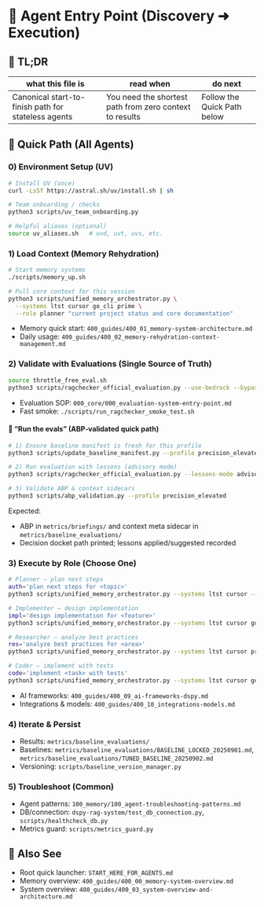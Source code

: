 # 🎯 Agent Entry Point (Discovery ➜ Execution)

## 🔎 TL;DR

| what this file is | read when | do next |
|---|---|---|
| Canonical start-to-finish path for stateless agents | You need the shortest path from zero context to results | Follow the Quick Path below |

## 🚀 Quick Path (All Agents)

### 0) Environment Setup (UV)
```bash
# Install UV (once)
curl -LsSf https://astral.sh/uv/install.sh | sh

# Team onboarding / checks
python3 scripts/uv_team_onboarding.py

# Helpful aliases (optional)
source uv_aliases.sh   # uvd, uvt, uvs, etc.
```

### 1) Load Context (Memory Rehydration)
```bash
# Start memory systems
./scripts/memory_up.sh

# Pull core context for this session
python3 scripts/unified_memory_orchestrator.py \
  --systems ltst cursor go_cli prime \
  --role planner "current project status and core documentation"
```
- Memory quick start: `400_guides/400_01_memory-system-architecture.md`
- Daily usage: `400_guides/400_02_memory-rehydration-context-management.md`

### 2) Validate with Evaluations (Single Source of Truth)
```bash
source throttle_free_eval.sh
python3 scripts/ragchecker_official_evaluation.py --use-bedrock --bypass-cli --stable
```
- Evaluation SOP: `000_core/000_evaluation-system-entry-point.md`
- Fast smoke: `./scripts/run_ragchecker_smoke_test.sh`

#### 🔁 “Run the evals” (ABP‑validated quick path)
```bash
# 1) Ensure baseline manifest is fresh for this profile
python3 scripts/update_baseline_manifest.py --profile precision_elevated

# 2) Run evaluation with lessons (advisory mode)
python3 scripts/ragchecker_official_evaluation.py --lessons-mode advisory

# 3) Validate ABP & context sidecars
python3 scripts/abp_validation.py --profile precision_elevated
```
Expected:
- ABP in `metrics/briefings/` and context meta sidecar in `metrics/baseline_evaluations/`
- Decision docket path printed; lessons applied/suggested recorded

### 3) Execute by Role (Choose One)
```bash
# Planner – plan next steps
auth='plan next steps for <topic>'
python3 scripts/unified_memory_orchestrator.py --systems ltst cursor --role planner "$auth"

# Implementer – design implementation
impl='design implementation for <feature>'
python3 scripts/unified_memory_orchestrator.py --systems ltst cursor go_cli --role implementer "$impl"

# Researcher – analyze best practices
res='analyze best practices for <area>'
python3 scripts/unified_memory_orchestrator.py --systems ltst cursor prime --role researcher "$res"

# Coder – implement with tests
code='implement <task> with tests'
python3 scripts/unified_memory_orchestrator.py --systems ltst cursor go_cli --role coder "$code"
```
- AI frameworks: `400_guides/400_09_ai-frameworks-dspy.md`
- Integrations & models: `400_guides/400_10_integrations-models.md`

### 4) Iterate & Persist
- Results: `metrics/baseline_evaluations/`
- Baselines: `metrics/baseline_evaluations/BASELINE_LOCKED_20250901.md`, `metrics/baseline_evaluations/TUNED_BASELINE_20250902.md`
- Versioning: `scripts/baseline_version_manager.py`

### 5) Troubleshoot (Common)
- Agent patterns: `100_memory/100_agent-troubleshooting-patterns.md`
- DB/connection: `dspy-rag-system/test_db_connection.py`, `scripts/healthcheck_db.py`
- Metrics guard: `scripts/metrics_guard.py`

## 🧭 Also See
- Root quick launcher: `START_HERE_FOR_AGENTS.md`
- Memory overview: `400_guides/400_00_memory-system-overview.md`
- System overview: `400_guides/400_03_system-overview-and-architecture.md`
